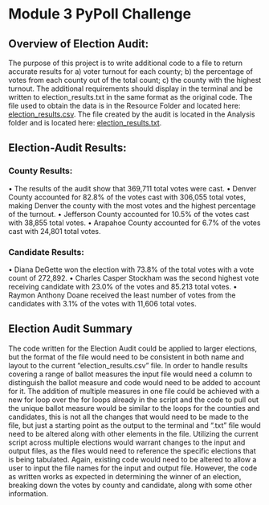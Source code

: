 # Module 3 PyPoll Challenge

## Overview of Election Audit:
The purpose of this project is to write additional code to a file to return accurate results for a) voter turnout for each county; b) the percentage of votes from each county out of the total count; c) the county with the highest turnout.  The additional requirements should display in the terminal and be written to election_results.txt in the same format as the original code.  The file used to obtain the data is in the Resource Folder and located here: [election_results.csv](Resources/election_results.csv).  The file created by the audit is located in the Analysis folder and is located here: [election_results.txt](Analysis/election_results.txt).

## Election-Audit Results:
### County Results:
•	The results of the audit show that 369,711 total votes were cast.
•	Denver County accounted for 82.8% of the votes cast with 306,055 total votes, making Denver the county with the most votes and the highest percentage of the turnout.
•	Jefferson County accounted for 10.5% of the votes cast with 38,855 total votes.
•	Arapahoe County accounted for 6.7% of the votes cast with 24,801 total votes.  

### Candidate Results:
•	Diana DeGette won the election with 73.8% of the total votes with a vote count of 272,892.
•	Charles Casper Stockham was the second highest vote receiving candidate with 23.0% of the votes and 85.213 total votes.
•	Raymon Anthony Doane received the least number of votes from the candidates with 3.1% of the votes with 11,606 total votes.  

## Election Audit Summary
The code written for the Election Audit could be applied to larger elections, but the format of the file would need to be consistent in both name and layout to the current “election_results.csv” file.  In order to handle results covering a range of ballot measures the input file would need a column to distinguish the ballot measure and code would need to be added to account for it.  The addition of multiple measures in one file could be achieved with a new for loop over the for loops already in the script and the code to pull out the unique ballot measure would be similar to the loops for the counties and candidates, this is not all the changes that would need to be made to the file, but just a starting point as the output to the terminal and “.txt” file would need to be altered along with other elements in the file.  Utilizing the current script across multiple elections would warrant changes to the input and output files, as the files would need to reference the specific elections that is being tabulated.  Again, existing code would need to be altered to allow a user to input the file names for the input and output file.  However, the code as written works as expected in determining the winner of an election, breaking down the votes by county and candidate, along with some other information.  
